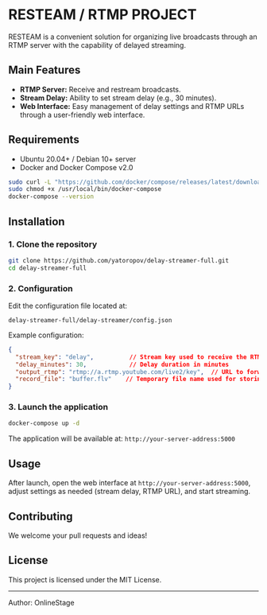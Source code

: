 # RESTEAM / RTMP PROJECT

RESTEAM is a convenient solution for organizing live broadcasts through an RTMP server with the capability of delayed streaming.

## Main Features

- **RTMP Server:** Receive and restream broadcasts.
- **Stream Delay:** Ability to set stream delay (e.g., 30 minutes).
- **Web Interface:** Easy management of delay settings and RTMP URLs through a user-friendly web interface.

## Requirements

- Ubuntu 20.04+ / Debian 10+ server
- Docker and Docker Compose v2.0

```bash
sudo curl -L "https://github.com/docker/compose/releases/latest/download/docker-compose-$(uname -s)-$(uname -m)" -o /usr/local/bin/docker-compose
sudo chmod +x /usr/local/bin/docker-compose
docker-compose --version
```


## Installation

### 1. Clone the repository

```bash
git clone https://github.com/yatoropov/delay-streamer-full.git
cd delay-streamer-full
```

### 2. Configuration

Edit the configuration file located at:

```
delay-streamer-full/delay-streamer/config.json
```

Example configuration:

```json
{
  "stream_key": "delay",          // Stream key used to receive the RTMP stream
  "delay_minutes": 30,            // Delay duration in minutes
  "output_rtmp": "rtmp://a.rtmp.youtube.com/live2/key",  // URL to forward the delayed stream
  "record_file": "buffer.flv"    // Temporary file name used for storing the stream
}
```

### 3. Launch the application

```bash
docker-compose up -d
```

The application will be available at: `http://your-server-address:5000`

## Usage

After launch, open the web interface at `http://your-server-address:5000`, adjust settings as needed (stream delay, RTMP URL), and start streaming.

## Contributing

We welcome your pull requests and ideas!

## License

This project is licensed under the MIT License.

---
Author: OnlineStage




